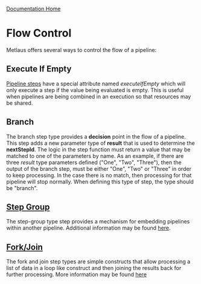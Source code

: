 [Documentation Home](readme.md)

# Flow Control
Metlaus offers several ways to control the flow of a pipeline:

## Execute If Empty
[Pipeline steps](pipeline-steps.md) have a special attribute named _executeIfEmpty_ which will only execute a step if
the value being evaluated is empty. This is useful when pipelines are being combined in an execution so that resources
may be shared.

## Branch
The branch step type provides a **decision** point in the flow of a pipeline. This step adds a new parameter type of 
**result** that is used to determine the **nextStepId**. The logic in the step function must return a value that may be 
matched to one of the parameters by name. As an example, if there are three *result* type parameters defined 
("One", "Two", "Three"), then the output of the branch step, must be either "One", "Two" or "Three" in order to keep 
processing. In the case there is no match, then processing for that pipeline will stop normally. When defining this type 
of step, the type should be "branch".

## [Step Group](step-groups.md)
The step-group type step provides a mechanism for embedding pipelines within another pipeline. Additional information
may be found [here](step-groups.md).

## [Fork/Join](fork-join.md)
The fork and join step types are simple constructs that allow processing a list of data in a loop like construct and then 
joining the results back for further processing. More information may be found [here](fork-join.md)

